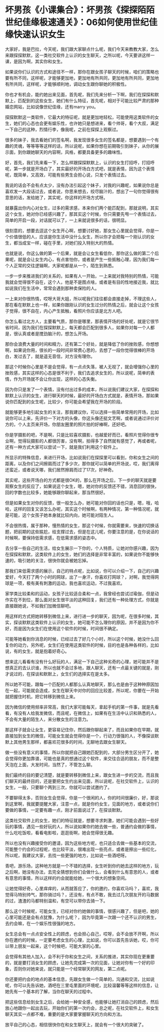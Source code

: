 # 坏男孩《小课集合》：坏男孩《探探陌陌世纪佳缘极速通关》：06如何使用世纪佳缘快速认识女生

大家好，我是巴拉，今天呢，我们跟大家聊点什么呢，我们今天来教教大家，怎么来跟探探默默，这一类社交软件上认识的女生聊天，之所以呢，今天要讲这样一课，是因为啊，其实你和女生。

如果说你们认识的方式和途径不一样，那你在跟女孩子聊天的时候，咱们的策略也要有所不同，这样呢，才能够更加地，更加地有所共同，更加地有所共同，更加地有所共同，这样呢，才能够顺利地，调动女生跟你聊她的积极性。

你也才有机会，能约她出来见面，首先呢，我们先来分析一下啊，我们在探探和默默上，匹配到的这些女生，她们有什么特征，首先呢，相对于可能比较严肃的那种婚恋网站，比如说像世纪佳缘，还有marry you。

探探默默这一类软件，它最大的特征呢，就是更加地轻松，可能使用这类软件的女生，她们的心态也会更有娱乐性，也许她只是想进来，看个帅哥，看个大叔，满足一下自己的这种，烈情行李，像我呢，之前在探探上观察过。

很多的妹子，我去看她们的签名啊，我发现很多女生的签名都是，想要遇到一个有趣的灵魂，等等等等这样的话，所以说呢，如果你想在前期吸引到妹子，从你的展示面，到你跟她聊天的内容啊，风格，都要具备更多的趣味性。

好，首先，我们先来看一下，怎么样跟探探默默上，认识的女生打招呼，打招呼呢，第一步就是开场白了，其实最好的开场白方式吧，就是表情，因为这个表情呢，既简单，又高效，可能有些男生会担心说，只发个表情过去。

我说的话会不会有点太少，没有办法引起这个妹子，对我的兴趣呢，如果说你总是喜欢发一大段话过去，或者说，你思来想去，绞尽脑汁的，想出了一句你觉得很有意思的话，发给她了，其实呢，你这样的开场方式呀。

就暴露出你内心对女生，过多的需求感，本来你们两个能匹配到，那就说明，其实这个女生，她对你已经感兴趣了，那其实这个时候，你只需要先甩一个表情过去，简单的开启一段，对话就可以了，一上来就说很多的话，很明显。

很刻意的，想要去逗这个女生开心啊，想要讨好她，那女生心里就会觉得，你是一个价值很低的人，应该是你生活中没什么女生，所以你才会把每一个刚认识的女生，都当成宝一样，碰在手里，对她们投入特别大的热情。

也就是说，你这么做的第一个后果，就是会让女生看低你，那你这么做的第二个后果呢，就是会让女生内心，有点害怕你，或者是产生一些抵触心理，因为我们每一个人正常的交往逻辑啊，大家呢都是从一个，陌生到熟悉。

一步一步来推进我们的关系的，如果有人一开始，一上来就对我特别的热情，可能我就会觉得很不自在，这个人，他是不是图点啥，或者是有目的性地接近我，就比如说我们在生活中，常常会遇到那种卖保险的人。

一上来对你很热情，哎呀大哥大姐，所以呢我们往往都会直接走掉，不理这些人，那在看在默默上也一样，如果你跟刚认识的女生过分的热情之后，就会让这个女孩子觉得，很不自在，内心产生抵触，看照片你应该是北方人吧。

你怎么看过北方人，主要看气质，那你是哪里，那表情开场的好处呢，就是它很节省时间，因为我们在探探默默上，每天都会匹配到很多人，如果你对每一个人都是，很认真或者是搅劲脑汁的，想怎么开场。

那你会浪费大量的时间和精力，还有第二个好处，就是降低了你的挫败感，你想想啊，如果说你用，很长的一段时间非常费心思的，去想了一段你觉得很棒的开场白，发过去了，就是遥无音信，对方没有理你。

那这个时候你心里是不是会觉得，有一点点失落，被人无视了，就会增强你心里的挫败感，其实这样的心态是很不利于，我们去追求女生的，所以说呢，简单的表情，作为开场就不会让你出现，这样的心态失衡。

因为你只是发了一个表情，没有付出过多的成本，所以说我们建议大家，在探探和默默上认识的女生，进行聊天的时候，最好的开场白方式就是，表情开场，那如果说你匹配到的女生呢，比较少，你可能会希望我在开场的阶段。

就能够更多地引起女生的关注，那我建议你，可以选择一些简单常用的开场，比如说你可以上来，先评价一下对方的头像，你这头像还挺文艺啊，或者说通过评价对方的，个人主页来开场，你朋友圈里的照片拍的好棒啊，还好吧。

你是学摄影的吧，不是啊，只是比较喜欢摄影，也越爱好而已，看照片觉得你很专业啊，觉得玩摄影的人都很厉害，没有啊，拍得多了自然就有感觉了，再或者呢，还有一种方式大家可以尝试一下，就是我们利用这个软件上。

所显示的特殊信息，来进行开场，比如说我们在探探里可以看到，你和女生之间的距离，以及你们之间擦肩而过了多少次，那你就可以简单的开场说，哎，我们离得还蛮近，或者说天哪，我们居然擦肩而过了17次，好神奇。

其实呢，这些开场白的方式都是很OK的，那么在开场之后，下一步的聊天就是要观察女生的反应了，如果说这个女生，嗯，她对你的反馈还不错，消息回的很快，回的字数也比较多，她能够跟你聊起来，那当然很好。

但是如果女生对你的反馈，很一般怎么办，她可能对你回的话也只是，嗯，哦，哈哈，这样的回复又该怎么办呢，其实这个时候啊，有两种情况，第一种情况呢，就是可能，这个女孩子她本身就比较内向，她可能对陌生人。

不会很热情，属于那种，慢热情的女生，那这个时候，你就需要来，快速的切换话题，把前期的这些尴尬，给支撑过去，但是在这儿呢，你要注意的是，在你说话的时候啊，要保持低需求感，在低需求感的姿态中。

去分享一些自己的生活，给女生展示一下你的，个人特质，让她对你感兴趣，因为在探探和默默，这类软件上的女生，她们的选择是非常丰富的，如果说你不能够快速的，吸引她的关注，很快你就会被她忘掉。

那我们来低需求感的展示，自己的特点呢，比如说，你可以介绍一下，自己的兴趣爱好，今天打了两个小时的网球，出了一身汗，你喜欢打网球？，对啊，我觉得网球是一项，极有美有刺激的运动，我也喜欢运动，不过我喜欢。

家学类比较柔和的运动，女孩子比较适合柔和一点，我曾经也尝试过瑜伽，但是动作实在不到位，那么面对女生很平淡的这种回复，我们还有一种处理方式，你就是直接跟她说，不如我们加微信聊吧。

用这样的方式把她转移到微信上来，进行进一步的聊天，因为呢，在很多时候，其实，探谈默默这类软件上认识的女生，她可能不怎么理你的原因，并不是因为你不好，而是因为女生们在使用这个软件的时候，时间很不确定。

可能等她看到你消息的时候，已经过去了好几个小时，所以这个时候，她没什么回复你的动力，另外呢，女生们在使用这类软件的时候，目的也是各种各样的，比如说，有的女生，就是抱着好奇心。

想来这儿看看有没有什么好玩的人，满足一下自己这种劣奇的心理，她可能并不是想真正的去认识谁，所以也就不会过多地，跟人聊天，还有一点最关键的就是，刚才说过的，在探谈和默默上，女生们的选择实在是太多。

所以她不可能，跟每一个匹配的人都那么认真地聊天，那么也是由于这种种原因加在一起，可能就会造成，女生在聊天中对你的回应比较差，所以呢，你要在一开始就把握住时机，把它转移到微信上来。

因为微信的使用频率非常高，我们大家可能每天，拿起手机的第一件事，就是先看看，有没有人给我发微信，而且呢，在微信上，如果有在生活中认识和熟悉的人，不会有大量的陌生人，来分散女生的注意力。

那这样子就会让女生，更容易记住你，然后跟你聊起来了，而且如果你在早期，就直接加到女生的微信，可能女生就会觉得你是一个，行动力很强的人，不像探谈默默上其他男生那样，都喜欢花很多的时间，无聊地去跟女生聊天。

做一些没有意义的事情，所以你就把自己跟她匹配到的，大部分男生区分开了，她会觉得你更加靠谱，可能也是真的想通过这个软件，来交往合适的朋友，而不是整天泡在上面，大发时间，当然了，不管怎么聊。

我们最终的目的要记清楚，就是要转移到微信上来，跟女生进一步的交流，而且我们聊天的最终目的，还是要把女生约出来见面，所以说呢，在社交软件上，认识的女生，一般，只要聊个两到三次，你就可以尝试邀约了。

不要聊得太多，否则女生会觉得，你是一个很闲的人，你的时间很廉价，好，那说到这里啊，我就要提醒大家，注意一点，就是你约女生，见面的地方，或者说你们要做的事情，一定要有趣一点，刚才前面说过了，在探谈默默。

这类社交软件上的女生，她们的特征就是，想要寻求刺激，她们可能会遇到一些好玩的事情，遇见一些好玩的人，所以说如果你约她去做一些，普通约会做的事情，什么吃吃饭啦，看看电影啦，逛逛街啊，她会觉得很无趣。

所以也没有兴趣接受你的邀请，因为这些地方呢，也只适合去做一些基本的交流，可能整个约会的过程呢，也比较平淡，很难出现一些亮点，或者是擦出一些红化，所以呢，我建议大家，去找一些更强的地方，比如说一些酒吧呀。

青吧，游乐场，这种地方就是一个不错的选择，女生听到你约她去这样的地方，玩之后啊，她没有办法，去完全猜想到你们会做什么，会看到什么有意思的人，或者有意思的事情，所以这样的约会就能给她，一个很大的想象空间。

让她觉得好奇，心里痒痒的，从而就答应了，你的邀约，你喜欢马吗？，喜欢，我觉得马特别帅气，那你骑过吗？，还没有，有点不敢，我去过几次朋友开的马数据的过，渣渣的马都特别温和，有空可以带你去骑一下。

那么这个时候呢，可能女生，已经对你约她做的事情，很感兴趣了，但是吧，她的心里可能还是会有点犹豫，为什么呢？，因为毕竟第一次跟一个还不认识的男生，去约会嘛，在一个娱乐性很强的地方。

女生总会有一点点安全性上的顾虑，也会担心自己，哎呀，会不会放不开啊，所以你在邀约的时候，一定要考虑女生的心理，比如说，你可以首先告诉她，哎，你可以带上朋友一起来，这个时候吧，可能大家的心里。

会觉得有其他人加入，会不利于你和女生之间，关系的推进，其实你现在更重要的，就是要打消女生的顾虑，让她先完成第一次的见面，让她对你有一个好的印象，否则你对她来说，就只能是一个经常聊天的网友，第二点呢。

你还要把约会的地点的基本信息，先跟女生做一个简单的，沟通和交流，比如说呢，你可以先告诉她，酒吧在三里屯里面的环境呢，比较温馨等等这样的信息，让她先有一个基本的了解，当你在聊天的过程中。

把这些信息给到女生之后，会给她一种安全感，也能够让她打消自己的顾虑，然后放心地跟你一起出去玩，开始你们的第一次约会，总之呢，在社交软件上，和女生聊天其实一点都不难，重要的是大家要掌握聊天的方向和方法。

放平自己的心态，相信很快你在和女生聊天上，就会有一个很大的突破了。